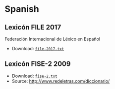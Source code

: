 # Spanish

## Lexicón FILE 2017

Federación Internacional de Léxico en Español

- Download: [`file-2017.txt`](file-2017.txt)

## Lexicón FISE-2 2009

- Download: [`fise-2.txt`](fise-2.txt)
- Source: http://www.redeletras.com/diccionario/
